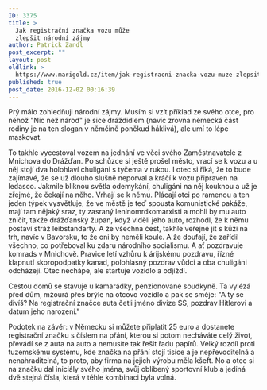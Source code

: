 ```yaml
---
ID: 3375
title: >
  Jak registrační značka vozu může
  zlepšit národní zájmy
author: Patrick Zandl
post_excerpt: ""
layout: post
oldlink: >
  https://www.marigold.cz/item/jak-registracni-znacka-vozu-muze-zlepsit-narodni-zajmy
published: true
post_date: 2016-12-02 00:16:39
---
```

Prý málo zohledňuji národní zájmy. Musím si vzít příklad ze svého otce, pro něhož "Nic než národ" je sice dráždidlem (navíc zrovna německá část rodiny je na ten slogan v němčině poněkud háklivá), ale umí to lépe maskovat. <!--more-->

To takhle vycestoval vozem na jednání ve věci svého Zaměstnavatele z Mnichova do Drážďan. Po schůzce si ještě prošel město, vrací se k vozu a u něj stojí dva holohlaví chuligáni s tyčema v rukou. I otec si říká, že to bude zajímavé, že se už dlouho slušně neporval a kráčí k vozu připraven na ledasco. Jakmile bliknou světla odemykání, chuligáni na něj kouknou a už je zřejmé, že čekají na něho. Vrhají se k němu. Plácají otci po ramenou a ten jeden týpek vysvětluje, že ve městě je teď spousta komunistické pakáže, mají tam nějaký sraz, ty zasraný leninomrdkomarxisti a mohli by mu auto zničit, takže drážďanský župan, když viděli jeho auto, rozhodl, že k němu postaví stráž leibstandarty. A že všechna čest, takhle veřejně jít s kůži na trh, navíc v Bavorsku, to že oni by neměli koule. A že doufají, že zařídil všechno, co potřeboval ku zdaru národního socialismu. A ať pozdravuje komrads v Mnichově. Pravice letí vzhůru k árijskému pozdravu, řízné klapnutí skoropodpatky kanad, polohlasný pozdrav vůdci a oba chuligáni odcházejí. Otec nechápe, ale startuje vozidlo a odjíždí. 

Cestou domů se stavuje u kamarádky, penzionované soudkyně. Ta vylézá před dům, mžourá přes brýle na otcovo vozidlo a pak se směje: "A ty se divíš? Na registrační značce auta četli jméno divize SS, pozdrav Hitlerovi a datum jeho narození."   

Podotek na závěr: v Německu si můžete připlatit 25 euro a dostanete registrační značku s číslem na přání, kterou si potom necháváte celý život, převádí se z auta na auto a nemusíte tak řešit řadu papírů. Velký rozdíl proti tuzemskému systému, kde značka na přání stojí tisíce a je nepřevoditelná a nenahraditelná, to proto, aby firma na jejich výrobu měla kšeft. No a otec si na značku dal iniciály svého jména, svůj oblíbený sportovní klub a jediná dvě stejná čísla, která v téhle kombinaci byla volná.